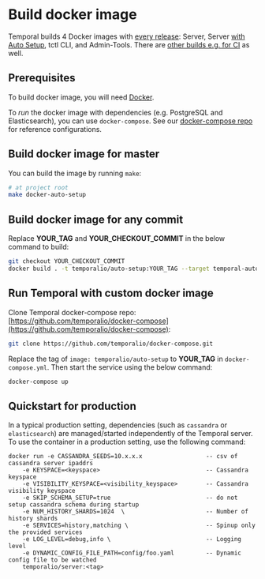# Build docker image

Temporal builds 4 Docker images with [every release](https://github.com/temporalio/temporal/releases): Server, Server [with Auto Setup](https://docs.temporal.io/blog/auto-setup), tctl CLI, and Admin-Tools. There are [other builds e.g. for CI](https://hub.docker.com/u/temporalio) as well.

## Prerequisites

To build docker image, you will need [Docker](https://docs.docker.com/engine/installation/).

To *run* the docker image with dependencies (e.g. PostgreSQL and Elasticsearch), you can use `docker-compose`. See our [docker-compose repo](https://github.com/temporalio/docker-compose) for reference configurations.

## Build docker image for master

You can build the image by running `make`:

```bash
# at project root
make docker-auto-setup
```

## Build docker image for any commit

Replace **YOUR_TAG** and **YOUR_CHECKOUT_COMMIT** in the below command to build:
```bash
git checkout YOUR_CHECKOUT_COMMIT
docker build . -t temporalio/auto-setup:YOUR_TAG --target temporal-auto-setup
```

## Run Temporal with custom docker image

Clone Temporal docker-compose repo: [https://github.com/temporalio/docker-compose](https://github.com/temporalio/docker-compose):
```bash
git clone https://github.com/temporalio/docker-compose.git
```

Replace the tag of `image: temporalio/auto-setup` to **YOUR_TAG** in `docker-compose.yml`.
Then start the service using the below command:
```bash
docker-compose up
```

## Quickstart for production

In a typical production setting, dependencies (such as `cassandra` or `elasticsearch`) are managed/started independently of the Temporal server.
To use the container in a production setting, use the following command:

```plain
docker run -e CASSANDRA_SEEDS=10.x.x.x                  -- csv of cassandra server ipaddrs
    -e KEYSPACE=<keyspace>                              -- Cassandra keyspace
    -e VISIBILITY_KEYSPACE=<visibility_keyspace>        -- Cassandra visibility keyspace
    -e SKIP_SCHEMA_SETUP=true                           -- do not setup cassandra schema during startup
    -e NUM_HISTORY_SHARDS=1024  \                       -- Number of history shards
    -e SERVICES=history,matching \                      -- Spinup only the provided services
    -e LOG_LEVEL=debug,info \                           -- Logging level
    -e DYNAMIC_CONFIG_FILE_PATH=config/foo.yaml         -- Dynamic config file to be watched
    temporalio/server:<tag>
```
